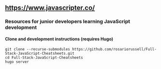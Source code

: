 ## https://www.javascripter.co/
### Resources for junior developers learning JavaScript development



#### Clone and development instructions (requires Hugo)
```
git clone --recurse-submodules https://github.com/rosariorussell/Full-Stack-JavaScript-Cheatsheets.git
cd Full-Stack-JavaScript-Cheatsheets
hugo server
```
